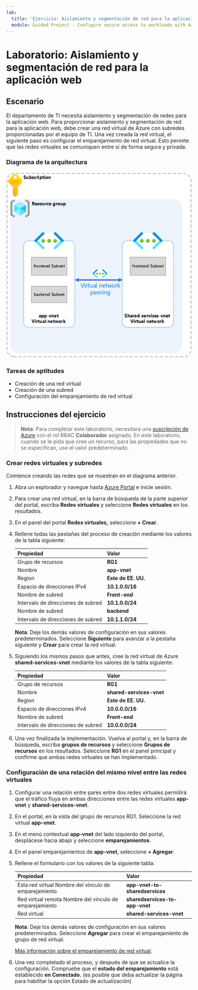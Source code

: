 ```yaml
---
lab:
  title: 'Ejercicio: Aislamiento y segmentación de red para la aplicación web'
  module: Guided Project - Configure secure access to workloads with Azure virtual networking services
---
```


# Laboratorio: Aislamiento y segmentación de red para la aplicación web

## Escenario

El departamento de TI necesita aislamiento y segmentación de redes para la aplicación web. Para proporcionar aislamiento y segmentación de red para la aplicación web, debe crear una red virtual de Azure con subredes proporcionadas por el equipo de TI. Una vez creada la red virtual, el siguiente paso es configurar el emparejamiento de red virtual. Esto permite que las redes virtuales se comuniquen entre sí de forma segura y privada.

### Diagrama de la arquitectura

![Diagrama que muestra dos redres virtuales que están emparejadas.](../Media/task-1.png)

### Tareas de aptitudes

- Creación de una red virtual
- Creación de una subred
- Configuración del emparejamiento de red virtual

## Instrucciones del ejercicio

>**Nota**: Para completar este laboratorio, necesitará una [suscripción de Azure](https://azure.microsoft.com/free/) con el rol RBAC **Colaborador** asignado.
> En este laboratorio, cuando se le pida que cree un recurso, para las propiedades que no se especifican, use el valor predeterminado.

### Crear redes virtuales y subredes

Comience creando las redes que se muestran en el diagrama anterior.

1. Abra un explorador y navegue hasta <a href="https://portal.azure.com/#home">Azure Portal</a> e inicie sesión.
1. Para crear una red virtual, en la barra de búsqueda de la parte superior del portal, escriba **Redes virtuales** y seleccione **Redes virtuales** en los resultados.
1. En el panel del portal **Redes virtuales,** seleccione **+ Crear**.
1. Rellene todas las pestañas del proceso de creación mediante los valores de la tabla siguiente:

    | Propiedad             | Valor           |
    | :------------------- | :-------------- |
    | Grupo de recursos       | **RG1**         |
    | Nombre                 | **app-vnet**    |
    | Region               | **Este de EE. UU.**     |
    | Espacio de direcciones IPv4   | **10.1.0.0/16** |
    | Nombre de subred          | **Front-end**    |
    | Intervalo de direcciones de subred | **10.1.0.0/24** |
    | Nombre de subred          | **backend**     |
    | Intervalo de direcciones de subred | **10.1.1.0/24** |

    **Nota**: Deje los demás valores de configuración en sus valores predeterminados. Seleccione **Siguiente** para avanzar a la pestaña siguiente y **Crear** para crear la red virtual.
1. Siguiendo los mismos pasos que antes, cree la red virtual de Azure **shared-services-vnet** mediante los valores de la tabla siguiente:

    | Propiedad             | Valor                    |
    | :------------------- | :----------------------- |
    | Grupo de recursos       | **RG1**                  |
    | Nombre                 | **shared-services-vnet** |
    | Region               | **Este de EE. UU.**              |
    | Espacio de direcciones IPv4   | **10.0.0.0/16**          |
    | Nombre de subred          | **Front-end**             |
    | Intervalo de direcciones de subred | **10.0.0.0/24**          |

1. Una vez finalizada la implementación. Vuelva al portal y, en la barra de búsqueda, escriba **grupos de recursos** y seleccione **Grupos de recursos** en los resultados. Seleccione **RG1** en el panel principal y confirme que ambas redes virtuales se han implementado.

### Configuración de una relación del mismo nivel entre las redes virtuales

1. Configurar una relación entre pares entre dos redes virtuales permitirá que el tráfico fluya en ambas direcciones entre las redes virtuales **app-vnet** y **shared-services-vnet**.
1. En el portal, en la vista del grupo de recursos RG1. Seleccione la red virtual **app-vnet**.
1. En el menú contextual **app-vnet** del lado izquierdo del portal, desplácese hacia abajo y seleccione **emparejamientos**.
1. En el panel emparejamientos de **app-vnet**, seleccione **+ Agregar**.
1. Rellene el formulario con los valores de la siguiente tabla:

    | Propiedad                                 | Valor                          |
    | :--------------------------------------- | :----------------------------- |
    | Esta red virtual Nombre del vínculo de emparejamiento   | **app-vnet-to-sharedservices** |
    | Red virtual remota Nombre del vínculo de emparejamiento | **sharedservices-to-app-vnet** |
    | Red virtual                          | **shared-services-vnet**       |

    **Nota**: Deje los demás valores de configuración en sus valores predeterminados. Seleccione **Agregar** para crear el emparejamiento de grupo de red virtual.

    [Más información sobre el emparejamiento de red virtual](https://learn.microsoft.com/azure/virtual-network/virtual-network-manage-peering?tabs=peering-portal).

1. Una vez completado el proceso, y después de que se actualice la configuración. Compruebe que el **estado del emparejamiento** está establecido **en Conectado.** (es posible que deba actualizar la página para habilitar la opción Estado de actualización)
